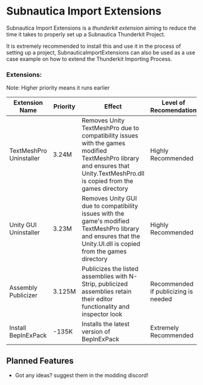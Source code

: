 
# Subnautica Import Extensions

Subnautica Import Extensions is a *thunderkit extension* aiming to reduce the time it takes to properly set up a Subnautica Thunderkit Project.

It is extremely recommended to install this and use it in the process of setting up a project, SubnauticaImportExtensions can also be used as a use case example on how to extend the Thunderkit Importing Process.
### Extensions:
Note: Higher priority means it runs earlier

| Extension Name | Priority | Effect | Level of Recomendation |
|--|--|--|--|
|TextMeshPro Uninstaller|3.24M|Removes Unity TextMeshPro due to compatibility issues with the games modified TextMeshPro library and ensures that Unity.TextMeshPro.dll is copied from the games directory|Highly Recommended|
|Unity GUI Uninstaller|3.23M|Removes Unity GUI due to compatibility issues with the game's modified TextMeshPro library and ensures that the Unity.UI.dll is copied from the games directory|Highly Recommended|
|Assembly Publicizer|3.125M|Publicizes the listed assemblies with N-Strip, publicized assemblies retain their editor functionality and inspector look| Recommended if publicizing is needed|
|Install BepInExPack|-135K|Installs the latest version of BepInExPack|Extremely Recommended

## Planned Features
* Got any ideas? suggest them in the modding discord!